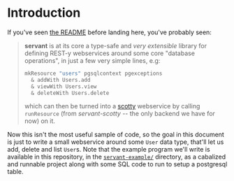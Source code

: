 # Introduction

If you've seen [the README](https://github.com/zalora/servant/blob/master/README.md) before landing here, you've probably seen:

> **servant** is at its core a type-safe and *very extensible* library for defining REST-y webservices around some core "database operations", in just a few very simple lines, e.g:
>
> ``` haskell
> mkResource "users" pgsqlcontext pgexceptions
>   & addWith Users.add
>   & viewWith Users.view
>   & deleteWith Users.delete
> ```
>
> which can then be turned into a [scotty](http://hackage.haskell.org/package/scotty) webservice by calling `runResource` (from *servant-scotty* -- the only backend we have for now) on it.

Now this isn't the most useful sample of code, so the goal in this document is just to write a small webservice around some `User` data type, that'll let us add, delete and list `User`s. Note that the example program we'll write is available in this repository, in the [`servant-example/`](https://github.com/zalora/servant/tree/master/servant-example) directory, as a cabalized and runnable project along with some SQL code to run to setup a postgresql table.

